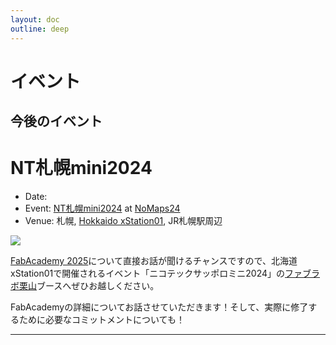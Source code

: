 ```yaml
---
layout: doc
outline: deep
---
```

# イベント

## 今後のイベント


# NT札幌mini2024
- Date: <Badge type="tip" text="14.9.2024" /><Badge type="tip" text="15.9.2024" /><Badge type="warning" text="13:00 - 17:00" />
- Event: [NT札幌mini2024](https://wiki.nicotech.jp/nico_tech/index.php?NT札幌mini2024) at [NoMaps24](https://no-maps.jp/program/program-channel-geek/nt-sapporo-mini/)
- Venue: 札幌, [Hokkaido xStation01](https://xstation.jp), JR札幌駅周辺

![](/images/Banner_2024.png)

[FabAcademy 2025](/fabacademy/)について直接お話が聞けるチャンスですので、北海道xStation01で開催されるイベント「ニコテックサッポロミニ2024」の[ファブラボ栗山](https://fablabkuriyama.jp/)ブースへぜひお越しください。

FabAcademyの詳細についてお話させていただきます！そして、実際に修了するために必要なコミットメントについても！

---